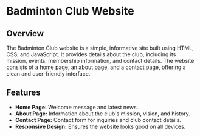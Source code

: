 # Badminton Club Website

## Overview

The Badminton Club website is a simple, informative site built using HTML, CSS, and JavaScript. It provides details about the club, including its mission, events, membership information, and contact details. The website consists of a home page, an about page, and a contact page, offering a clean and user-friendly interface.

## Features

- **Home Page:** Welcome message and latest news.
- **About Page:** Information about the club's mission, vision, and history.
- **Contact Page:** Contact form for inquiries and club contact details.
- **Responsive Design:** Ensures the website looks good on all devices.
